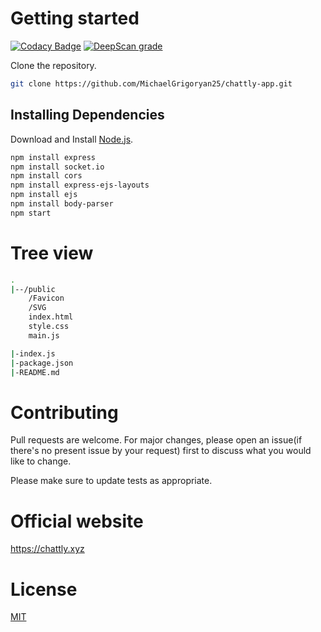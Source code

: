 # Getting started

[![Codacy Badge](https://api.codacy.com/project/badge/Grade/d9a06643bec04f9a87f7e1853acd6023)](https://app.codacy.com/manual/MichaelGrigoryan25/chattly-app?utm_source=github.com&utm_medium=referral&utm_content=MichaelGrigoryan25/chattly-app&utm_campaign=Badge_Grade_Dashboard)
[![DeepScan grade](https://deepscan.io/api/teams/9388/projects/11876/branches/177329/badge/grade.svg)](https://deepscan.io/dashboard#view=project&tid=9388&pid=11876&bid=177329)

Clone the repository.
```bash
git clone https://github.com/MichaelGrigoryan25/chattly-app.git
```
## Installing Dependencies
Download and Install [Node.js](https://nodejs.org/en/).
```bash
npm install express
npm install socket.io
npm install cors
npm install express-ejs-layouts
npm install ejs
npm install body-parser
npm start
```

# Tree view

```bash
.
|--/public
    /Favicon
    /SVG
    index.html
    style.css
    main.js

|-index.js
|-package.json
|-README.md
```

# Contributing
Pull requests are welcome. For major changes, please open an issue(if there's no present issue by your request) first to discuss what you would like to change.

Please make sure to update tests as appropriate.

# Official website
https://chattly.xyz

# License
[MIT](https://github.com/MichaelGrigoryan25/chattly-app/blob/master/LICENSE)
